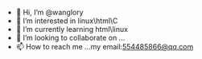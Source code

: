 - 👋 Hi, I’m @wanglory
- 👀 I’m interested in linux\html\C
- 🌱 I’m currently learning html\linux
- 💞️ I’m looking to collaborate on ...
- 📫 How to reach me ...my email:554485866@qq.com

<!---
wanglory/wanglory is a ✨ special ✨ repository because its `README.md` (this file) appears on your GitHub profile.
You can click the Preview link to take a look at your changes.
--->
